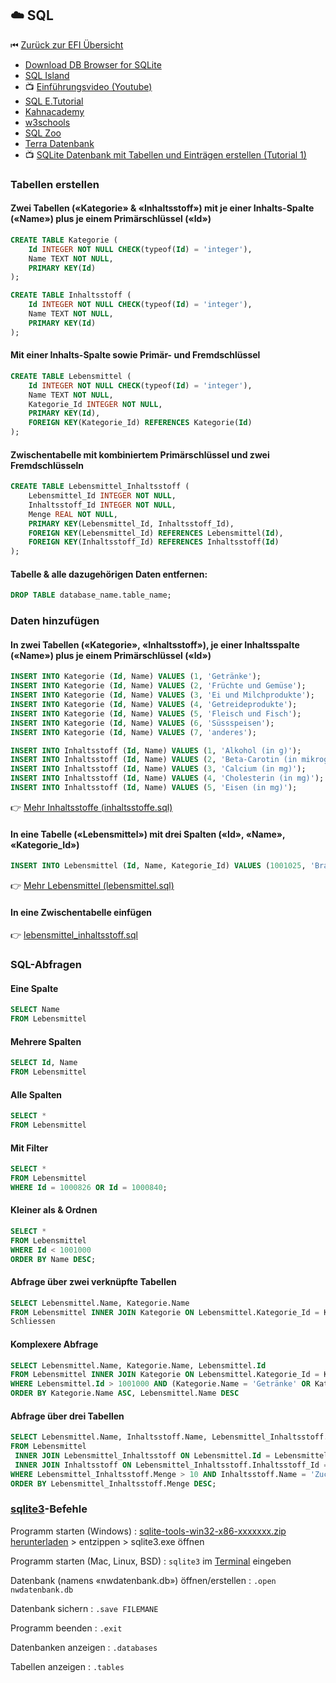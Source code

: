 ## ☁️ SQL

⏮ [Zurück zur EFI Übersicht](/efi/)

* [Download DB Browser for SQLite](https://sqlitebrowser.org/dl/)
* [SQL Island](https://sql-island.informatik.uni-kl.de)
* 📺 [Einführungsvideo (Youtube)](https://www.youtube.com/embed/3dWLv8Pxiy4)
* [SQL E.Tutorial](https://frontend-1.et.ethz.ch/sc/4srf2fpLfT37pxBaS)
* [Kahnacademy](https://de.khanacademy.org/computing/computer-programming/sql/sql-basics/v/welcome-to-sql)
* [w3schools](https://www.w3schools.com/sql/)
* [SQL Zoo](https://sqlzoo.net)
* [Terra Datenbank](https://www.sachsen.schule/terra)
* 📺 [SQLite Datenbank mit Tabellen und Einträgen erstellen (Tutorial 1)](https://is.gd/sqlite)

### Tabellen erstellen

#### Zwei Tabellen («Kategorie» & «Inhaltsstoff») mit je einer Inhalts-Spalte («Name») plus je einem Primärschlüssel («Id»)
```sql
CREATE TABLE Kategorie (
	Id INTEGER NOT NULL CHECK(typeof(Id) = 'integer'),
	Name TEXT NOT NULL,
	PRIMARY KEY(Id)
);

CREATE TABLE Inhaltsstoff (
	Id INTEGER NOT NULL CHECK(typeof(Id) = 'integer'),
	Name TEXT NOT NULL,
	PRIMARY KEY(Id)
);

```

#### Mit einer Inhalts-Spalte sowie Primär- und Fremdschlüssel
```sql
CREATE TABLE Lebensmittel (
	Id INTEGER NOT NULL CHECK(typeof(Id) = 'integer'),
	Name TEXT NOT NULL,
	Kategorie_Id INTEGER NOT NULL,
	PRIMARY KEY(Id),
	FOREIGN KEY(Kategorie_Id) REFERENCES Kategorie(Id)
);
```

#### Zwischentabelle mit kombiniertem Primärschlüssel und zwei Fremdschlüsseln 
```sql
CREATE TABLE Lebensmittel_Inhaltsstoff (
	Lebensmittel_Id INTEGER NOT NULL,
	Inhaltsstoff_Id INTEGER NOT NULL,
	Menge REAL NOT NULL,
	PRIMARY KEY(Lebensmittel_Id, Inhaltsstoff_Id),
	FOREIGN KEY(Lebensmittel_Id) REFERENCES Lebensmittel(Id),
	FOREIGN KEY(Inhaltsstoff_Id) REFERENCES Inhaltsstoff(Id)
);
```

#### Tabelle & alle dazugehörigen Daten entfernen:
```sql
DROP TABLE database_name.table_name;
```

### Daten hinzufügen

#### In zwei Tabellen («Kategorie», «Inhaltsstoff»), je einer Inhaltsspalte («Name») plus je einem Primärschlüssel («Id»)
```sql
INSERT INTO Kategorie (Id, Name) VALUES (1, 'Getränke');
INSERT INTO Kategorie (Id, Name) VALUES (2, 'Früchte und Gemüse');
INSERT INTO Kategorie (Id, Name) VALUES (3, 'Ei und Milchprodukte');
INSERT INTO Kategorie (Id, Name) VALUES (4, 'Getreideprodukte');
INSERT INTO Kategorie (Id, Name) VALUES (5, 'Fleisch und Fisch');
INSERT INTO Kategorie (Id, Name) VALUES (6, 'Süssspeisen');
INSERT INTO Kategorie (Id, Name) VALUES (7, 'anderes');

INSERT INTO Inhaltsstoff (Id, Name) VALUES (1, 'Alkohol (in g)');
INSERT INTO Inhaltsstoff (Id, Name) VALUES (2, 'Beta-Carotin (in mikrog)');
INSERT INTO Inhaltsstoff (Id, Name) VALUES (3, 'Calcium (in mg)');
INSERT INTO Inhaltsstoff (Id, Name) VALUES (4, 'Cholesterin (in mg)');
INSERT INTO Inhaltsstoff (Id, Name) VALUES (5, 'Eisen (in mg)');
```
👉 [Mehr Inhaltsstoffe (inhaltsstoffe.sql)](https://frontend-1.et.ethz.ch/gridfs/fs/hash/7b88561eccaf4706c155cf6328470f13?download=true)

#### In eine Tabelle («Lebensmittel») mit drei Spalten («Id», «Name», «Kategorie_Id»)
```sql
INSERT INTO Lebensmittel (Id, Name, Kategorie_Id) VALUES (1001025, 'Branntwein aus Getreide (z.B. Whisky)', 1);
```
👉 [Mehr Lebensmittel (lebensmittel.sql)](https://frontend-1.et.ethz.ch/gridfs/fs/hash/769d8bd29f8968268497e34cb0d7890d?download=true)

#### In eine Zwischentabelle einfügen
👉 [lebensmittel_inhaltsstoff.sql](https://frontend-1.et.ethz.ch/gridfs/fs/hash/7effa3fd959cfbc2744323439bd62c00?download=true)


### SQL-Abfragen


#### Eine Spalte


```sql
SELECT Name
FROM Lebensmittel
```

#### Mehrere Spalten

```sql
SELECT Id, Name
FROM Lebensmittel
```

#### Alle Spalten

```sql
SELECT *
FROM Lebensmittel
```

#### Mit Filter

```sql
SELECT *
FROM Lebensmittel
WHERE Id = 1000826 OR Id = 1000840;
```

#### Kleiner als & Ordnen
```sql
SELECT *
FROM Lebensmittel
WHERE Id < 1001000
ORDER BY Name DESC;
```

#### Abfrage über zwei verknüpfte Tabellen
```sql
SELECT Lebensmittel.Name, Kategorie.Name
FROM Lebensmittel INNER JOIN Kategorie ON Lebensmittel.Kategorie_Id = Kategorie.Id;
Schliessen
```

#### Komplexere Abfrage
```sql
SELECT Lebensmittel.Name, Kategorie.Name, Lebensmittel.Id
FROM Lebensmittel INNER JOIN Kategorie ON Lebensmittel.Kategorie_Id = Kategorie.Id
WHERE Lebensmittel.Id > 1001000 AND (Kategorie.Name = 'Getränke' OR Kategorie.Name = 'Früchte und Gemüse')
ORDER BY Kategorie.Name ASC, Lebensmittel.Name DESC
```

#### Abfrage über drei Tabellen
```sql
SELECT Lebensmittel.Name, Inhaltsstoff.Name, Lebensmittel_Inhaltsstoff.Menge
FROM Lebensmittel
 INNER JOIN Lebensmittel_Inhaltsstoff ON Lebensmittel.Id = Lebensmittel_Inhaltsstoff.Lebensmittel_Id
 INNER JOIN Inhaltsstoff ON Lebensmittel_Inhaltsstoff.Inhaltsstoff_Id = Inhaltsstoff.Id
WHERE Lebensmittel_Inhaltsstoff.Menge > 10 AND Inhaltsstoff.Name = 'Zucker (in g)'
ORDER BY Lebensmittel_Inhaltsstoff.Menge DESC;
```

### [sqlite3](https://sqlite.org)-Befehle

Programm starten (Windows)
: [sqlite-tools-win32-x86-xxxxxxx.zip herunterladen](https://sqlite.org/download.html) > entzippen > sqlite3.exe öffnen

Programm starten (Mac, Linux, BSD)
: `sqlite3` im [Terminal](https://support.apple.com/guide/terminal/welcome/mac) eingeben

Datenbank (namens «nwdatenbank.db») öffnen/erstellen
: `.open nwdatenbank.db`

Datenbank sichern
: `.save FILEMANE` 

Programm beenden
: `.exit`

Datenbanken anzeigen
: `.databases`

Tabellen anzeigen
: `.tables`